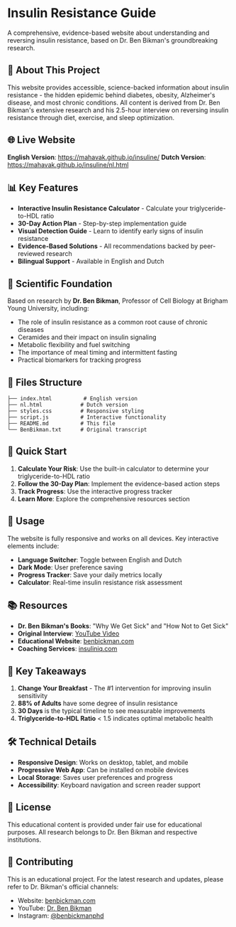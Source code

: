 # Insulin Resistance Guide

A comprehensive, evidence-based website about understanding and reversing insulin resistance, based on Dr. Ben Bikman's groundbreaking research.

## 🎯 About This Project

This website provides accessible, science-backed information about insulin resistance - the hidden epidemic behind diabetes, obesity, Alzheimer's disease, and most chronic conditions. All content is derived from Dr. Ben Bikman's extensive research and his 2.5-hour interview on reversing insulin resistance through diet, exercise, and sleep optimization.

## 🌐 Live Website

**English Version**: https://mahavak.github.io/insuline/
**Dutch Version**: https://mahavak.github.io/insuline/nl.html

## 📊 Key Features

- **Interactive Insulin Resistance Calculator** - Calculate your triglyceride-to-HDL ratio
- **30-Day Action Plan** - Step-by-step implementation guide
- **Visual Detection Guide** - Learn to identify early signs of insulin resistance
- **Evidence-Based Solutions** - All recommendations backed by peer-reviewed research
- **Bilingual Support** - Available in English and Dutch

## 🔬 Scientific Foundation

Based on research by **Dr. Ben Bikman**, Professor of Cell Biology at Brigham Young University, including:

- The role of insulin resistance as a common root cause of chronic diseases
- Ceramides and their impact on insulin signaling
- Metabolic flexibility and fuel switching
- The importance of meal timing and intermittent fasting
- Practical biomarkers for tracking progress

## 📁 Files Structure

```
├── index.html          # English version
├── nl.html            # Dutch version
├── styles.css         # Responsive styling
├── script.js          # Interactive functionality
├── README.md          # This file
└── BenBikman.txt      # Original transcript
```

## 🚀 Quick Start

1. **Calculate Your Risk**: Use the built-in calculator to determine your triglyceride-to-HDL ratio
2. **Follow the 30-Day Plan**: Implement the evidence-based action steps
3. **Track Progress**: Use the interactive progress tracker
4. **Learn More**: Explore the comprehensive resources section

## 📱 Usage

The website is fully responsive and works on all devices. Key interactive elements include:

- **Language Switcher**: Toggle between English and Dutch
- **Dark Mode**: User preference saving
- **Progress Tracker**: Save your daily metrics locally
- **Calculator**: Real-time insulin resistance risk assessment

## 📚 Resources

- **Dr. Ben Bikman's Books**: "Why We Get Sick" and "How Not to Get Sick"
- **Original Interview**: [YouTube Video](https://www.youtube.com/watch?v=gMyosH19G24)
- **Educational Website**: [benbickman.com](https://benbickman.com)
- **Coaching Services**: [insuliniq.com](https://insuliniq.com)

## 🎯 Key Takeaways

1. **Change Your Breakfast** - The #1 intervention for improving insulin sensitivity
2. **88% of Adults** have some degree of insulin resistance
3. **30 Days** is the typical timeline to see measurable improvements
4. **Triglyceride-to-HDL Ratio** < 1.5 indicates optimal metabolic health

## 🛠️ Technical Details

- **Responsive Design**: Works on desktop, tablet, and mobile
- **Progressive Web App**: Can be installed on mobile devices
- **Local Storage**: Saves user preferences and progress
- **Accessibility**: Keyboard navigation and screen reader support

## 📄 License

This educational content is provided under fair use for educational purposes. All research belongs to Dr. Ben Bikman and respective institutions.

## 🤝 Contributing

This is an educational project. For the latest research and updates, please refer to Dr. Bikman's official channels:

- Website: [benbickman.com](https://benbickman.com)
- YouTube: [Dr. Ben Bikman](https://www.youtube.com/@BenBikmanPhD)
- Instagram: [@benbickmanphd](https://www.instagram.com/benbickmanphd/)
